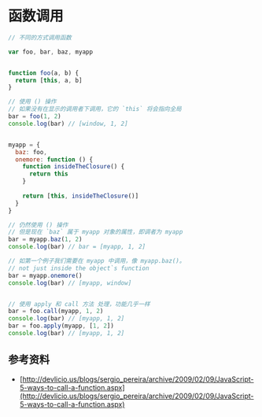# 函数调用

```javascript
// 不同的方式调用函数

var foo, bar, baz, myapp


function foo(a, b) {
  return [this, a, b]
}

// 使用 () 操作
// 如果没有在显示的调用者下调用，它的 `this` 将会指向全局
bar = foo(1, 2)
console.log(bar) // [window, 1, 2]


myapp = {
  baz: foo,
  onemore: function () {
    function insideTheClosure() {
      return this
    }
    
    return [this, insideTheClosure()]
  }
}

// 仍然使用 () 操作
// 但是现在 `baz` 属于 myapp 对象的属性，即调者为 myapp
bar = myapp.baz(1, 2)
console.log(bar) // bar = [myapp, 1, 2]

// 如第一个例子我们需要在 myapp 中调用，像 myapp.baz()。
// not just inside the object`s function
bar = myapp.onemore()
console.log(bar) // [myapp, window]


// 使用 apply 和 call 方法 处理，功能几乎一样
bar = foo.call(myapp, 1, 2)
console.log(bar) // [myapp, 1, 2]
bar = foo.apply(myapp, [1, 2])
console.log(bar) // [myapp, 1, 2]
```

## 参考资料
- [http://devlicio.us/blogs/sergio_pereira/archive/2009/02/09/JavaScript-5-ways-to-call-a-function.aspx](http://devlicio.us/blogs/sergio_pereira/archive/2009/02/09/JavaScript-5-ways-to-call-a-function.aspx)